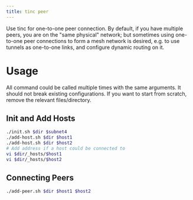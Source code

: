 ```yaml
---
title: tinc peer
---
```


Use tinc for one-to-one peer connection. By default, if you have multiple peers,
you are on the "same physical" network; but sometimes using one-to-one peer
connections to form a mesh network is desired, e.g. to use tunnels as one-to-one
links, and configure dynamic routing on it.

# Usage

All command could be called multiple times with the same arguments. It should
not break existing configurations. If you want to start from scratch, remove the
relevant files/directory.

## Init and Add Hosts

```bash
./init.sh $dir $subnet4
./add-host.sh $dir $host1
./add-host.sh $dir $host2
# Add address if a host could be connected to
vi $dir/_hosts/$host1
vi $dir/_hosts/$host2
```

## Connecting Peers

```bash
./add-peer.sh $dir $host1 $host2
```
